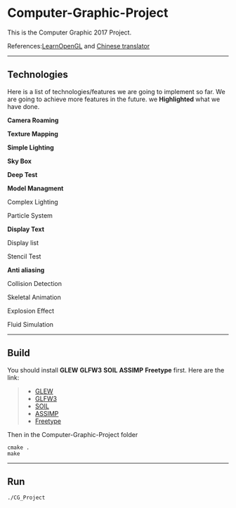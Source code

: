 Computer-Graphic-Project
===================

This is the Computer Graphic 2017 Project.

References:[LearnOpenGL][5] and [Chinese translator][6]


----------

Technologies
-------------

Here is a list of technologies/features we are going to implement so far.
We are going to achieve more features in the future.
we **Highlighted** what we have done.

**Camera Roaming**

**Texture Mapping**

**Simple Lighting**

**Sky Box**

**Deep Test**

**Model Managment**

Complex Lighting

Particle System

**Display Text**

Display list

Stencil Test

**Anti aliasing**

Collision Detection

Skeletal Animation

Explosion Effect

Fluid Simulation

----------

Build
-------------

You should install **GLEW** **GLFW3** **SOIL** **ASSIMP**  **Freetype** first.
Here are the link:

>- [GLEW][1]
>- [GLFW3][2]
>- [SOIL][3]
>- [ASSIMP][4]
>- [Freetype][7]

Then in the Computer-Graphic-Project folder

```
cmake .
make
```


----------

Run
-------------


```
./CG_Project
```

[1]: http://glew.sourceforge.net/
[2]: http://http://www.glfw.org/
[3]: http://www.lonesock.net/soil.html
[4]: http://assimp.sourceforge.net/
[5]: https://learnopengl.com/
[6]: http://learnopengl-cn.readthedocs.io/zh/latest/
[7]: https://www.freetype.org/index.html